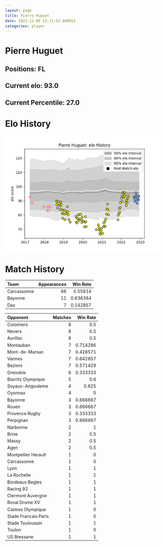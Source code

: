 ```yaml
---  
layout: page  
title: Pierre Huguet  
date: 2022-12-09 13:11:52.948653  
categories: player  
---
```

# Pierre Huguet

## Positions: FL

## Current elo: 93.0

## Current Percentile: 27.0

# Elo History


![elo history](history_PierreHuguet.png)
# Match History


| Team        |   Appearances |   Win Rate |
|:------------|--------------:|-----------:|
| Carcassonne |            86 |   0.55814  |
| Bayonne     |            11 |   0.636364 |
| Dax         |             7 |   0.142857 |

| Opponent             |   Matches |   Win Rate |
|:---------------------|----------:|-----------:|
| Colomiers            |         8 |   0.5      |
| Nevers               |         8 |   0.5      |
| Aurillac             |         8 |   0.5      |
| Montauban            |         7 |   0.714286 |
| Mont-de-Marsan       |         7 |   0.428571 |
| Vannes               |         7 |   0.642857 |
| Beziers              |         7 |   0.571429 |
| Grenoble             |         6 |   0.333333 |
| Biarritz Olympique   |         5 |   0.6      |
| Soyaux-Angouleme     |         4 |   0.625    |
| Oyonnax              |         4 |   0        |
| Bayonne              |         3 |   0.666667 |
| Rouen                |         3 |   0.666667 |
| Provence Rugby       |         3 |   0.333333 |
| Perpignan            |         3 |   0.666667 |
| Narbonne             |         2 |   1        |
| Brive                |         2 |   0.5      |
| Massy                |         2 |   0.5      |
| Agen                 |         2 |   0.5      |
| Montpellier Herault  |         1 |   0        |
| Carcassonne          |         1 |   0        |
| Lyon                 |         1 |   1        |
| La Rochelle          |         1 |   1        |
| Bordeaux Begles      |         1 |   1        |
| Racing 92            |         1 |   1        |
| Clermont Auvergne    |         1 |   1        |
| Roval Drome XV       |         1 |   1        |
| Castres Olympique    |         1 |   0        |
| Stade Francais Paris |         1 |   0        |
| Stade Toulousain     |         1 |   1        |
| Toulon               |         1 |   0        |
| US Bressane          |         1 |   1        |
